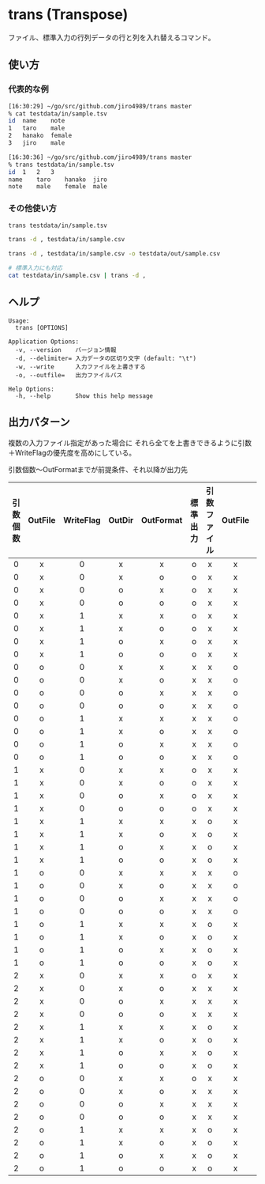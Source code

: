 # trans (Transpose)

ファイル、標準入力の行列データの行と列を入れ替えるコマンド。

## 使い方

### 代表的な例

```bash
[16:30:29] ~/go/src/github.com/jiro4989/trans master 
% cat testdata/in/sample.tsv
id	name	note
1	taro	male
2	hanako	female
3	jiro	male

[16:30:36] ~/go/src/github.com/jiro4989/trans master 
% trans testdata/in/sample.tsv    
id	1	2	3
name	taro	hanako	jiro
note	male	female	male
```

### その他使い方

```bash
trans testdata/in/sample.tsv

trans -d , testdata/in/sample.csv

trans -d , testdata/in/sample.csv -o testdata/out/sample.csv

# 標準入力にも対応
cat testdata/in/sample.csv | trans -d ,
```

## ヘルプ

    Usage:
      trans [OPTIONS]

    Application Options:
      -v, --version    バージョン情報
      -d, --delimiter= 入力データの区切り文字 (default: "\t")
      -w, --write      入力ファイルを上書きする
      -o, --outfile=   出力ファイルパス

    Help Options:
      -h, --help       Show this help message

## 出力パターン

複数の入力ファイル指定があった場合に
それら全てを上書きできるように引数＋WriteFlagの優先度を高めにしている。

引数個数〜OutFormatまでが前提条件、それ以降が出力先

| 引数個数 | OutFile | WriteFlag | OutDir | OutFormat | 標準出力 | 引数ファイル | OutFile | OutDir | CurrentDir |
|:--------:|:-------:|:---------:|:------:|:---------:|:--------:|:------------:|:-------:|:------:|:----------:|
|     0    |    x    |     0     |    x   |     x     |     o    |       x      |    x    |    x   |      x     |
|     0    |    x    |     0     |    x   |     o     |     o    |       x      |    x    |    x   |      x     |
|     0    |    x    |     0     |    o   |     x     |     o    |       x      |    x    |    x   |      x     |
|     0    |    x    |     0     |    o   |     o     |     o    |       x      |    x    |    x   |      x     |
|     0    |    x    |     1     |    x   |     x     |     o    |       x      |    x    |    x   |      x     |
|     0    |    x    |     1     |    x   |     o     |     o    |       x      |    x    |    x   |      x     |
|     0    |    x    |     1     |    o   |     x     |     o    |       x      |    x    |    x   |      x     |
|     0    |    x    |     1     |    o   |     o     |     o    |       x      |    x    |    x   |      x     |
|     0    |    o    |     0     |    x   |     x     |     x    |       x      |    o    |    x   |      x     |
|     0    |    o    |     0     |    x   |     o     |     x    |       x      |    o    |    x   |      x     |
|     0    |    o    |     0     |    o   |     x     |     x    |       x      |    o    |    x   |      x     |
|     0    |    o    |     0     |    o   |     o     |     x    |       x      |    o    |    x   |      x     |
|     0    |    o    |     1     |    x   |     x     |     x    |       x      |    o    |    x   |      x     |
|     0    |    o    |     1     |    x   |     o     |     x    |       x      |    o    |    x   |      x     |
|     0    |    o    |     1     |    o   |     x     |     x    |       x      |    o    |    x   |      x     |
|     0    |    o    |     1     |    o   |     o     |     x    |       x      |    o    |    x   |      x     |
|     1    |    x    |     0     |    x   |     x     |     o    |       x      |    x    |    x   |      x     |
|     1    |    x    |     0     |    x   |     o     |     o    |       x      |    x    |    x   |      x     |
|     1    |    x    |     0     |    o   |     x     |     o    |       x      |    x    |    x   |      x     |
|     1    |    x    |     0     |    o   |     o     |     o    |       x      |    x    |    x   |      x     |
|     1    |    x    |     1     |    x   |     x     |     x    |       o      |    x    |    x   |      x     |
|     1    |    x    |     1     |    x   |     o     |     x    |       o      |    x    |    x   |      x     |
|     1    |    x    |     1     |    o   |     x     |     x    |       o      |    x    |    x   |      x     |
|     1    |    x    |     1     |    o   |     o     |     x    |       o      |    x    |    x   |      x     |
|     1    |    o    |     0     |    x   |     x     |     x    |       x      |    o    |    x   |      x     |
|     1    |    o    |     0     |    x   |     o     |     x    |       x      |    o    |    x   |      x     |
|     1    |    o    |     0     |    o   |     x     |     x    |       x      |    o    |    x   |      x     |
|     1    |    o    |     0     |    o   |     o     |     x    |       x      |    o    |    x   |      x     |
|     1    |    o    |     1     |    x   |     x     |     x    |       o      |    x    |    x   |      x     |
|     1    |    o    |     1     |    x   |     o     |     x    |       o      |    x    |    x   |      x     |
|     1    |    o    |     1     |    o   |     x     |     x    |       o      |    x    |    x   |      x     |
|     1    |    o    |     1     |    o   |     o     |     x    |       o      |    x    |    x   |      x     |
|     2    |    x    |     0     |    x   |     x     |     o    |       x      |    x    |    x   |      x     |
|     2    |    x    |     0     |    x   |     o     |     x    |       x      |    x    |    x   |      o     |
|     2    |    x    |     0     |    o   |     x     |     x    |       x      |    x    |    o   |      x     |
|     2    |    x    |     0     |    o   |     o     |     x    |       x      |    x    |    o   |      x     |
|     2    |    x    |     1     |    x   |     x     |     x    |       o      |    x    |    x   |      x     |
|     2    |    x    |     1     |    x   |     o     |     x    |       o      |    x    |    x   |      x     |
|     2    |    x    |     1     |    o   |     x     |     x    |       o      |    x    |    x   |      x     |
|     2    |    x    |     1     |    o   |     o     |     x    |       o      |    x    |    x   |      x     |
|     2    |    o    |     0     |    x   |     x     |     o    |       x      |    x    |    x   |      x     |
|     2    |    o    |     0     |    x   |     o     |     x    |       x      |    x    |    x   |      o     |
|     2    |    o    |     0     |    o   |     x     |     x    |       x      |    x    |    o   |      x     |
|     2    |    o    |     0     |    o   |     o     |     x    |       x      |    x    |    o   |      x     |
|     2    |    o    |     1     |    x   |     x     |     x    |       o      |    x    |    x   |      x     |
|     2    |    o    |     1     |    x   |     o     |     x    |       o      |    x    |    x   |      x     |
|     2    |    o    |     1     |    o   |     x     |     x    |       o      |    x    |    x   |      x     |
|     2    |    o    |     1     |    o   |     o     |     x    |       o      |    x    |    x   |      x     |
